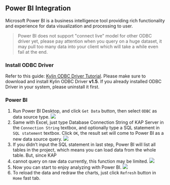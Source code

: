 ## Power BI Integration

Microsoft Power BI is a business intelligence tool providing rich functionality and experience for data visualization and processing to user.

> Power BI does not support "connect live" model for other ODBC driver yet, please pay attention when you query on a huge dataset, it may pull too many data into your client which will take a while even fail at the end.

### Install ODBC Driver
Refer to this guide: [Kylin ODBC Driver Tutorial](../driver/odbc.en.md).
Please make sure to download and install Kylin ODBC Driver __v1.5__. If you already installed ODBC Driver in your system, please uninstall it first. 

### Power BI
1.  Run Power BI Desktop, and click `Get Data` button, then select `ODBC` as data source type.
    ![](images/powerbi/Picture5.png)
2.  Same with Excel, just type Database Connection String of KAP Server in the `Connection String` textbox, and optionally type a SQL statement in `SQL statement` textbox. Click `OK`, the result set will come to Power BI as a new data source query.
     ![](images/powerbi/Picture6.png)
3.  If you didn’t input the SQL statement in last step, Power BI will list all tables in the project, which means you can load data from the whole table. But, since KAP
4.  cannot query on raw data currently, this function may be limited.
     ![](images/powerbi/Picture7.png)
5.  Now you can start to enjoy analyzing with Power BI.
     ![](images/powerbi/Picture8.png)
6.  To reload the data and redraw the charts, just click `Refresh` button in `Home` fast tab.

